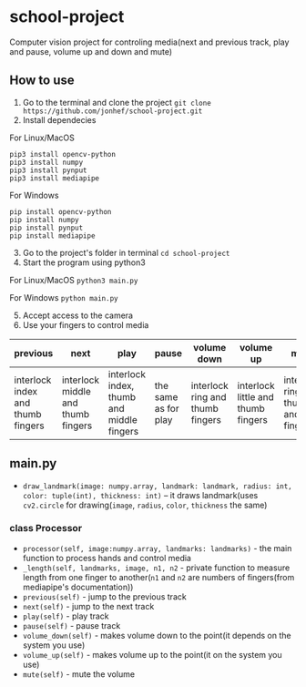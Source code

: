 # school-project

 Computer vision project for controling media(next and previous track, play and pause, volume up and down and mute)

## How to use
1. Go to the terminal and clone the project `git clone https://github.com/jonhef/school-project.git`
2. Install dependecies

For Linux/MacOS
```
pip3 install opencv-python
pip3 install numpy
pip3 install pynput
pip3 install mediapipe
```
For Windows
```
pip install opencv-python
pip install numpy
pip install pynput
pip install mediapipe
```
3. Go to the project's folder in terminal `cd school-project`
4. Start the program using python3

For Linux/MacOS `python3 main.py`

For Windows `python main.py` 

5. Accept access to the camera
6. Use your fingers to control media

| previous | next | play | pause | volume down | volume up | mute |
| -------- | ---- | ---- | ----- | ----------- | --------- | ---- |
| interlock index and thumb fingers | interlock middle and thumb fingers | interlock index, thumb and middle fingers | the same as for play | interlock ring and thumb fingers | interlock little and thumb fingers | interlock ring, thumb and little fingers |

## main.py
- `draw_landmark(image: numpy.array, landmark: landmark, radius: int, color: tuple(int), thickness: int)` – it draws landmark(uses `cv2.circle` for drawing(`image`, `radius`, `color`, `thickness` the same)
### class Processor
- `processor(self, image:numpy.array, landmarks: landmarks)` - the main function to process hands and control media
- `_length(self, landmarks, image, n1, n2` - private function to measure length from one finger to another(`n1` and `n2` are numbers of fingers(from mediapipe's documentation))
- `previous(self)` - jump to the previous track
- `next(self)` - jump to the next track
- `play(self)` - play track
- `pause(self)` - pause track
- `volume_down(self)` - makes volume down to the point(it depends on the system you use)
- `volume_up(self)` - makes volume up to the point(it on the system you use)
- `mute(self)` - mute the volume
